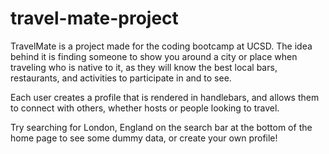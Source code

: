 # travel-mate-project

TravelMate is a project made for the coding bootcamp at UCSD. The idea behind it is finding someone to show you around a city or place when traveling who is native to it, as they will know the best local bars, restaurants, and activities to participate in and to see.


Each user creates a profile that is rendered in handlebars, and allows them to connect with others, whether hosts or people looking to travel. 

Try searching for London, England on the search bar at the bottom of the home page to see some dummy data, or create your own profile!
